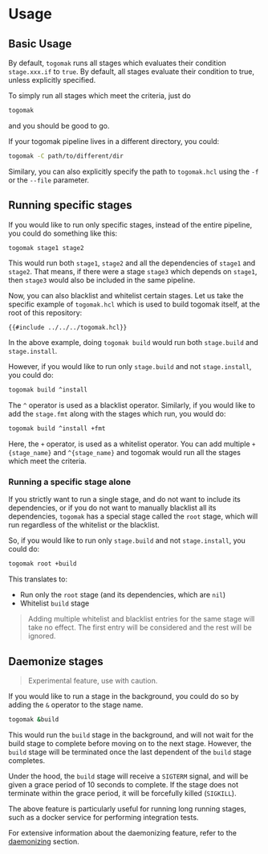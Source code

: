 # Usage

## Basic Usage
By default, `togomak` runs all stages 
which evaluates their condition `stage.xxx.if` to 
`true`. By default, all stages evaluate their
condition to true, unless explicitly 
specified. 

To simply run all stages which meet the criteria,
just do
```bash
togomak 
```

and you should be good to go.

If your togomak pipeline lives in a different
directory, you could:
```bash
togomak -C path/to/different/dir
```

Similary, you can also explicitly specify 
the path to `togomak.hcl` using the `-f` or 
the `--file` parameter.

## Running specific stages

If you would like to run only specific 
stages, instead of the entire pipeline,
you could do something like this:

```bash 
togomak stage1 stage2 
```

This would run both `stage1`, `stage2` and 
all the dependencies of `stage1` and `stage2`.
That means, if there were a stage `stage3`
which depends on `stage1`, then `stage3` would
also be included in the same pipeline.

Now, you can also blacklist and whitelist 
certain stages. Let us take the specific
example of `togomak.hcl` which is used
to build togomak itself, at the root of 
this repository:

```hcl
{{#include ../../../togomak.hcl}}
```

In the above example, doing `togomak build`
would run both `stage.build` and `stage.install`.

However, if you would like to run only `stage.build`
and not `stage.install`, you could do:

```bash
togomak build ^install
```



The `^` operator is used as a blacklist operator.
Similarly, if you would like to add the `stage.fmt`
along with the stages which run, you would do:

```bash
togomak build ^install +fmt
```

Here, the `+` operator, is used as a whitelist operator.
You can add multiple `+{stage_name}` and `^{stage_name}`
and togomak would run all the stages which meet the
criteria.

### Running a specific stage alone
If you strictly want to run a single stage,
and do not want to include its dependencies,
or if you do not want to manually blacklist 
all its dependencies, `togomak` has a 
special stage called the `root` stage,
which will run regardless of the whitelist or the 
blacklist.

So, if you would like to run only `stage.build`
and not `stage.install`, you could do:

```bash
togomak root +build
```
This translates to:
* Run only the `root` stage (and its dependencies, which are `nil`)
* Whitelist `build` stage

> Adding multiple whitelist and blacklist entries
> for the same stage will take no effect. The first
> entry will be considered and the rest will be ignored.


## Daemonize stages
> Experimental feature, use with caution.

If you would like to run a stage in the background,
you could do so by adding the `&` operator to the
stage name.

```bash 
togomak &build
```

This would run the `build` stage in the background,
and will not wait for the build stage to complete
before moving on to the next stage. However, 
the `build` stage will be terminated once the last
dependent of the `build` stage completes.

Under the hood, the `build` stage will receive
a `SIGTERM` signal, and will be given a grace period
of 10 seconds to complete. If the stage does not
terminate within the grace period, it will be
forcefully killed (`SIGKILL`).

The above feature is particularly useful for 
running long running stages, such as a docker 
service for performing integration tests.

For extensive information about the daemonizing
feature, refer to the [daemonizing](../features/daemonizing.md) 
section.

